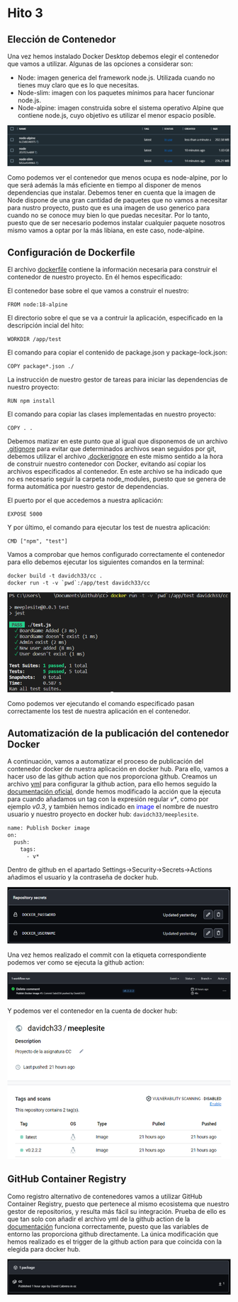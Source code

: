 # Hito 3

## Elección de Contenedor

Una vez hemos instalado Docker Desktop debemos elegir el contenedor que vamos a utilizar. Algunas de las opciones a considerar son:

- Node: imagen generica del framework node.js. Utilizada cuando no tienes muy claro que es lo que necesitas.
- Node-slim: imagen con los paquetes mínimos para hacer funcionar node.js.
- Node-alpine: imagen construida sobre el sistema operativo Alpine que contiene node.js, cuyo objetivo es utilizar el menor espacio posible. 

![Contenedores de Nodejs creados en docker desktop](images/Hito3/nodedocker.PNG "Contenedores Node.js")

Como podemos ver el contenedor que menos ocupa es node-alpine, por lo que será además la más eficiente en tiempo al disponer de menos dependencias que instalar. Debemos tener en cuenta que la imagen de Node dispone de una gran cantidad de paquetes que no vamos a necesitar para nustro proyecto, pusto que es una imagen de uso generico para cuando no se conoce muy bien lo que puedas necesitar. Por lo tanto, puesto que de ser necesario podemos instalar cualquier paquete nosotros mismo vamos a optar por la más libiana, en este caso, node-alpine. 
 
## Configuración de Dockerfile 

El archivo <a href="../Dockerfile">dockerfile</a> contiene la información necesaria para construir el contenedor de nuestro proyecto. En él hemos especificado:

El contenedor base sobre el que vamos a construir el nuestro:

```
FROM node:18-alpine
```

El directorio sobre el que se va a contruir la aplicación, especificado en la descripción incial del hito:

```
WORKDIR /app/test
```

El comando para copiar el contenido de package.json y package-lock.json:

```
COPY package*.json ./
```

La instrucción de nuestro gestor de tareas para iniciar las dependencias de nuestro proyecto:

```
RUN npm install
```

El comando para copiar las clases implementadas en nuestro proyecto:
```
COPY . .
```

Debemos matizar en este punto que al igual que disponemos de un archivo <a href="../.gitignore">.gitignore</a> para evitar que determinados archivos sean seguidos por git, debemos utilizar el archivo <a href="../.dockerignore">.dockerignore</a> en este mismo sentido a la hora de construir nuestro contenedor con Docker, evitando así copiar los archivos especificados al contenedor. En este archivo se ha indicado que no es necesario seguir la carpeta node_modules, puesto que se genera de forma automática por nuestro gestor de dependencias.

El puerto por el que accedemos a nuestra aplicación:

```
EXPOSE 5000
```

Y por último, el comando para ejecutar los test de nuestra aplicación:

```
CMD ["npm", "test"]
```

Vamos a comprobar que hemos configurado correctamente el contenedor para ello debemos ejecutar los siguientes comandos en la terminal:

```
docker build -t davidch33/cc .
docker run -t -v `pwd`:/app/test davidch33/cc
```

![Ejecución del comando docker run](images/Hito3/dockerrun.PNG "Docker run")

Como podemos ver ejecutando el comando especificado pasan correctamente los test de nuestra aplicación en el contenedor.

## Automatización de la publicación del contenedor Docker

A continuación, vamos a automatizar el proceso de publicación del contenedor docker de nuestra aplicación en docker hub. Para ello, vamos a hacer uso de las github action que nos proporciona github. Creamos un archivo <a href="../.github/docker.yml">yml</a> para configurar la github action, para ello hemos seguido la <a href="https://docs.github.com/en/actions/publishing-packages/publishing-docker-images">documentación oficial</a>, donde hemos modificado la acción que la ejecuta para cuando añadamos un tag con la expresión regular <i>v*</i>, como por ejemplo <i>v0.3</i>, y también hemos indicado en <span style="color:blue">image</span> el nombre de nuestro usuario y nuestro proyecto en docker hub: `davidch33/meeplesite`. 

```
name: Publish Docker image
on:
  push:
    tags:
      - v*
```

Dentro de github en el apartado Settings->Security->Secrets->Actions añadimos el usuario y la contraseña de docker hub.

![variables secrets declaradas en github](images/Hito3/secret.PNG "secret")

Una vez hemos realizado el commit con la etiqueta correspondiente podemos ver como se ejecuta la github action:

![ejecución de la github action en github](images/Hito3/workflowrun.PNG "Workflow github")

Y podemos ver el contenedor en la cuenta de docker hub:

![Contenedor en Docker hub](images/Hito3/dockerhub.PNG "Docker hub")

## GitHub Container Registry

Como registro alternativo de contenedores vamos a utilizar GitHub Container Registry, puesto que pertenece al mismo ecosistema que nuestro gestor de repositorios, y resulta más fácil su integración. Prueba de ello es que tan solo con añadir el archivo yml de la github action de la <a href="https://docs.github.com/en/actions/publishing-packages/publishing-docker-images#publishing-images-to-github-packages">documentación</a> funciona correctamente, puesto que las variables de entorno las proporciona github directamente. La única modificación que hemos realizado es el trigger de la github action para que coincida con la elegida para docker hub.

![Paquete en GitHub Container Registry](images/Hito3/githubpackage.PNG "GitHub Container Registry")